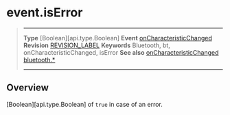 # event.isError

> --------------------- ------------------------------------------------------------------------------------------
> __Type__              [Boolean][api.type.Boolean]
> __Event__             [onCharacteristicChanged](/plugin.bluetooth.type.Gatt.event.onCharacteristicChanged.md)
> __Revision__          [REVISION_LABEL](REVISION_URL)
> __Keywords__          Bluetooth, bt, onCharacteristicChanged, isError
> __See also__          [onCharacteristicChanged](/plugin.bluetooth.type.Gatt.event.onCharacteristicChanged.md)
>						[bluetooth.*](/plugin.bluetooth.md)
> --------------------- ------------------------------------------------------------------------------------------

## Overview

[Boolean][api.type.Boolean] of `true` in case of an error.